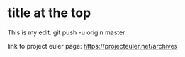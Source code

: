 title at the top
===
This is my edit. 
git push -u origin master

link to project euler page: https://projecteuler.net/archives
